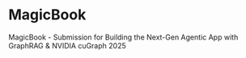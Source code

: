 # MagicBook
MagicBook - Submission for Building the Next-Gen Agentic App with GraphRAG &amp; NVIDIA cuGraph 2025
